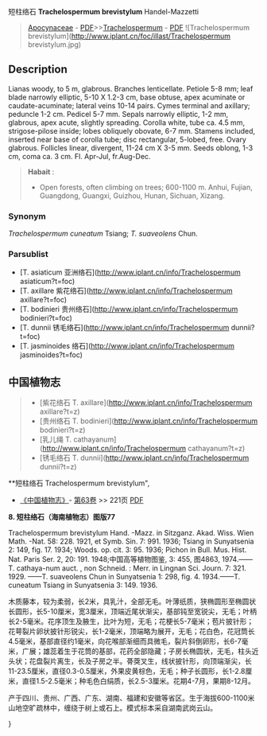 短柱络石 **Trachelospermum brevistylum** Handel-Mazzetti

> [Apocynaceae](http://www.iplant.cn/info/Apocynaceae?t=foc) - [PDF](http://www.iplant.cn/foc/pdf/Apocynaceae.pdf)>>[Trachelospermum](http://www.iplant.cn/info/Trachelospermum?t=foc) - [PDF](http://www.iplant.cn/foc/pdf/Trachelospermum.pdf)
![Trachelospermum brevistylum](http://www.iplant.cn/foc/illast/Trachelospermum brevistylum.jpg)

## Description

Lianas woody, to 5 m, glabrous. Branches lenticellate. Petiole 5-8 mm; leaf blade narrowly elliptic, 5-10 X 1.2-3 cm, base obtuse, apex acuminate or caudate-acuminate; lateral veins 10-14 pairs. Cymes terminal and axillary; peduncle 1-2 cm. Pedicel 5-7 mm. Sepals narrowly elliptic, 1-2 mm, glabrous, apex acute, slightly spreading. Corolla white, tube ca. 4.5 mm, strigose-pilose inside; lobes obliquely obovate, 6-7 mm. Stamens included, inserted near base of corolla tube; disc rectangular, 5-lobed, free. Ovary glabrous. Follicles linear, divergent, 11-24 cm X 3-5 mm. Seeds oblong, 1-3 cm, coma ca. 3 cm. Fl. Apr-Jul, fr.Aug-Dec.

> **Habait** : 
>* Open forests, often climbing on trees; 600-1100 m. Anhui, Fujian, Guangdong, Guangxi, Guizhou, Hunan, Sichuan, Xizang.

### Synonym
*Trachelospermum cuneatum* Tsiang; *T. suaveolens* Chun.

### Parsublist

* [T.  asiaticum  亚洲络石](http://www.iplant.cn/info/Trachelospermum asiaticum?t=foc)
* [T.  axillare  紫花络石](http://www.iplant.cn/info/Trachelospermum axillare?t=foc)
* [T.  bodinieri  贵州络石](http://www.iplant.cn/info/Trachelospermum bodinieri?t=foc)
* [T.  dunnii  锈毛络石](http://www.iplant.cn/info/Trachelospermum dunnii?t=foc)
* [T.  jasminoides  络石](http://www.iplant.cn/info/Trachelospermum jasminoides?t=foc)

## 中国植物志

> * [紫花络石  T.  axillare](http://www.iplant.cn/info/Trachelospermum axillare?t=z)
> * [贵州络石  T.  bodinieri](http://www.iplant.cn/info/Trachelospermum bodinieri?t=z)
> * [乳儿绳  T.  cathayanum](http://www.iplant.cn/info/Trachelospermum cathayanum?t=z)
> * [锈毛络石  T.  dunnii](http://www.iplant.cn/info/Trachelospermum dunnii?t=z)

**短柱络石 Trachelospermum brevistylum",

* [《中国植物志》](http://www.iplant.cn/frps)- [第63卷](http://www.iplant.cn/frps/vol/63) >> 221页 [PDF](http://www.iplant.cn/frps/pdf/63/221.pdf)

**8. 短柱络石（海南植物志）图版77**

Trachelospermum brevistylum Hand. -Mazz. in Sitzganz. Akad. Wiss. Wien Math. -Nat. 58: 228. 1921, et Symb. Sin. 7: 991. 1936; Tsiang in Sunyatsenia 2: 149, fig. 17. 1934; Woods. op. cit. 3: 95. 1936; Pichon in Bull. Mus. Hist. Nat. Paris Ser. 2, 20: 191. 1948;中国高等植物图鉴, 3: 455, 图4863, 1974.——T. cathaya-num auct. , non Schneid. : Merr. in Lingnan Sci. Journ. 7: 321. 1929. ——T. suaveolens Chun in Sunyatsenia 1: 298, fig. 4. 1934.——T. cuneatum Tsiang in Sunyatsenia 3: 149. 1936.

木质藤本，较为柔弱，长2米，具乳汁，全部无毛。叶薄纸质，狭椭圆形至椭圆状长圆形，长5-10厘米，宽3厘米，顶端近尾状渐尖，基部钝至宽锐尖，无毛；叶柄长2-5毫米。花序顶生及腋生，比叶为短，无毛；花梗长5-7毫米；苞片披针形；花萼裂片卵状披针形锐尖，长1-2毫米，顶端略为展开，无毛；花白色，花冠筒长4.5毫米，基部直径约1毫米，向花喉部渐细而具微毛，裂片斜倒卵形，长6-7毫米，广展；雄蕊着生于花筒的基部，花药全部隐藏；子房长椭圆状，无毛，柱头近头状；花盘裂片离生，长及子房之半。蓇葖叉生，线状披针形，向顶端渐尖，长11-23.5厘米，直径0.3-0.5厘米，外果皮黄棕色，无毛；种子长圆形，长1-2.8厘米，直径1.5-2.5毫米；种毛色白绢质，长2.5-3厘米。花期4-7月，果期8-12月。

产于四川、贵州、广西、广东、湖南、福建和安徽等省区。生于海拔600-1100米山地空旷疏林中，缠绕于树上或石上。模式标本采自湖南武岗云山。

}